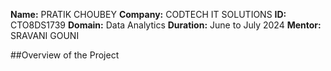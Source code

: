 **Name:** PRATIK CHOUBEY
**Company:** CODTECH IT SOLUTIONS
**ID:** CTO8DS1739
**Domain:** Data Analytics
**Duration:** June to July 2024
**Mentor:** SRAVANI GOUNI


##Overview of the Project
